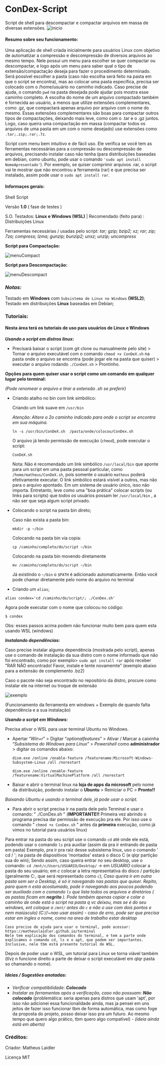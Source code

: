 # ConDex-Script

Script de shell para descompactar e compactar arquivos em massa de diversas extensões.
![inicio](https://user-images.githubusercontent.com/76860503/114484526-c7ae4a80-9be0-11eb-9eea-ff1ea234e1af.png)

#### Resumo sobre seu funcionamento:

 Uma aplicação de shell criada inicialmente para usuários Linux com objetivo de automatizar a compressão e descompressão de diversos arquivos ao mesmo tempo.
Nele possui um menu para escolher se quer compactar ou descompactar, e logo após um menu para saber qual o tipo de extensão/compactação deseja para fazer o procedimento determinado. Será possível escolher a pasta (caso não escolha será feito na pasta em que o script se encontra), mas ao colocar uma pasta específica,  precisa ser colocado com o /home/usuário no caminho indicado. Caso precise de ajuda, o comando `pwd` na pasta desejada pode ajudar pois mostra esse caminho completo. A escolha do nome de um arquivo compactado também é fornecida ao usuário, a menos que utilize extensões complementares, como .gz, que compactará apenas arquivo por arquivo com o nome do mesmo. Essas extensões complementares são boas para compactar outros tipos de compactações, deixando mais leve, como com o .tar e o .gz juntos. Logo, caso queira uma compactação em massa (compactar todos os arquivos de uma pasta em um com o nome desejado) use extensões como `.tar;.zip;.rar;.7z`.

 Script com menu bem intuitivo e de fácil uso. Ele verifica se você tem as ferramentas necessárias para a compressão ou descompressão de arquivos, precisando instalar caso não tenha (para distribuições baseadas em debian, como ubuntu, pode usar o comando `'sudo apt install NomeApresentado'`). Por exemplo, se quiser comprimir arquivos .rar, o script vai te mostrar que não encontrou a ferramenta (rar)  e que precisa ser instalado, assim pode usar o `sudo apt install rar`.

#### Informaçes gerais:

Shell Script

Versão **1.0**  ( fase de testes )

S.O. Testados: **Linux e Windows (WSL)** |  Recomendado (feito para) : Distribuições Linux

Ferramentas necessárias / usadas pelo script: *tar; gzip; bzip2; xz; rar; zip; 7za; compress; lzma; gunzip; bunzip2; unxz; unzip; uncompress* 

**Script para Compactação:**

 ![menuCompact](https://user-images.githubusercontent.com/76860503/114485082-b9acf980-9be1-11eb-87e2-4d7065fa866d.png)

**Script para Descompactação:**

 ![menuDescompact](https://user-images.githubusercontent.com/76860503/114485292-098bc080-9be2-11eb-9e52-6e7aaaf057a0.png)

### *Notas:*

Testado em **Windows** com `Subsistema de Linux no Windows` **(WSL2)**;
Testado em distribuições **Linux** baseadas em Debian; 



###  Tutoriais:

#### Nesta área terá os tutoriais de uso para usuários de Linux e Windows



***Usando o script em distros linux:***

- Precisará baixar o script (com git clone ou manualmente pelo site) > Tornar o arquivo executável com o comando `chmod +x ConDeX.sh` na pasta onde o arquivo se encontra (pode jogar ele na pasta que quiser) > executar o arquivo rodando `./ConDeX.sh` > Prontinho.

**Opções para quem quiser usar o script como um comando em qualquer lugar pelo terminal:**

*(Pode renomear o arquivo e tirar a extensão .sh se preferir)*

- Criando atalho no bin com link simbólico:

  Criando um link suave em `/usr/bin`

  *Atenção: Altere o 2o caminho indicado para onde o script se encontra em sua máquina.*

  ```bsh
  ln -s /usr/bin/ConDeX.sh  /pasta/onde/colocou/ConDex.sh
  ```

  O arquivo já tendo permissão de execução (`chmod`), pode executar o script:

  ```bsh
  ConDeX.sh
  ```

  Nota: Não é recomendado um link simbólico `/usr/local/bin` que aponte para um script em uma pasta pessoal particular, como `/home/matheus/ConDeX.sh`, pois somente o usuário `matheus` poderá efetivamente executar. O link simbólico estará visível a outros, mas não para o arquivo apontado. Em um sistema de usuário único, isso não importa. Entretanto, leve como uma "boa prática" colocar scripts (ou links para scripts) que *todos os* usuários possam ler `/usr/local/bin` , a não ser que seja algum script privado.

- Colocando o script  na pasta bin direto;

  Caso não exista a pasta bin:

  ```bsh
  mkdir -p ~/bin
  ```

  Colocando na pasta bin via copia:

  ```
  cp /caminho/completo/do/script ~/bin
  ```

  Colocando na pasta bin movendo diretamente

  ```
  mv /caminho/completo/do/script ~/bin
  ```

  Já existindo o `~/bin` o `$PATH` é adicionado automaticamente. Então você pode chamar diretamente pelo nome do arquivo no terminal

-  Criando um `alias`;

  ```bsh
  alias condex='cd /caminho/do/script/; ./ConDex.sh'
  ```

  Agora pode executar com o nome que colocou no código:

  ```bsh
  $ condex
  ```
   Obs: esses passos acima podem não funcionar muito bem para quem esta usando WSL (windows)
 
  ***Instalando dependências:***
  
 Caso precise instalar alguma dependência (mostrada pelo script), apenas use o comando de instalação da sua distro com o nome informado que não foi encontrado, como por exemplo> `sudo apt install rar` após receber "RAR NÃO encontrado! Favor, instale e tente novamemte" (exemplo abaixo para a extensão de complemento .bz2)

Caso o pacote não seja encontrado no repositório da distro, procure como instalar ele na internet ou troque de extensão  
 
  ![exemplo](https://user-images.githubusercontent.com/76860503/114658204-d15ead80-9cc7-11eb-9a04-e2494fc6712b.png)

 (Funcionamento da ferramenta em windows + Exemplo de quando falta dependência e a sua instalação)


  
  
 
  ***Usando o script em Windows:***

Precisa ativar o WSL para usar terminal Ubuntu no Windows.

 - Apertar “*Win+r*”  >  Digitar “*optionalfeatures*”  >  Ativar / Marcar a caixinha “*Subsistema do Windows para Linux*”  >  *Powershell* como **administrador**  > digitar os comandos abaixo:

   ```
   dism.exe /online /enable-feature /featurename:Microsoft-Windows-Subsystem-Linux /all /norestart
   ```

   ```
   dism.exe /online /enable-feature /featurename:VirtualMachinePlatform /all /norestart
   ```

 - Baixar e abrir o terminal linux na **loja de apps da microsoft** pelo nome da distribuição, podendo instalar o **Ubuntu** >  Reiniciar o PC > **Pronto!!**

*Baixando Ubuntu e usando o terminal dele, já pode usar o script.*

- Para abrir o script precisa ir na pasta dele pelo Terminal e usar o comando: " ./ConDex.sh  " (**IMPORTANTE!!** Primeira vez abrindo o programa precisa dar permissão de execução pra ele. Por isso use o comando " `chmod +x ConDex.sh` " antes da **primeira** execução, como já vimos no tutorial para usuários linux)

Para entrar na pasta do seu script use o comando `cd` até onde ele está, podendo usar o comando `ls` pra auxiliar (assim da pra ir entrando de pasta em pasta)
Exemplo, pra ir pra raiz desse subsistema linux, uso o comando ' cd / '; na pasta de dispositivos 'montados' estará o disco C (e qlqr partição sua do win);
  Sendo assim, caso queira entrar no seu desktop, use o comando:
`cd /mnt/c/Users/USUARIO/Desktop/` -> em *USUARIO* colocar a pasta do seu usuário; em *c* colocar a letra representativa do disco / partição (geralmente C:, que será representado como `c`); 
 *Caso queira ir em outra pasta sem ser o Desktop, é só ir navegando nas pastas que quiser. Repito, para quem n esta acostumado, pode ir navegando aos poucos podendo ser auxiliado com o comando `ls` que lista todos os arquivos e diretórios ( as pastas ficam em **negrito** ). Pode também apenas copiar e colar o caminho de onde está o script na pasta q vc deixou, mas se é do seu windows, ent coloque o `/mnt/` antes do `c` e não o use com dois pontos e nem maiúsculo) (C://~nao usar assim) - caso de erro, pode ser que precisa estar em ingles o nome, como na area de trabalho estar desktop*

```
Caso precise de ajuda para usar o terminal, pode acessar: https://matheuslaidler.github.io/terminal
Nele tem explicação dos comandos do terminal, e tem a parte onde explicamos o comando cd, ls e o apt, que podem ser importantes.
Inclusive, nele tbm está presente tutorial de WSL.
```
 Depois de poder usar o WSL, um tutorial para Linux se torna viável também  (tlvz n funcione direito a parte de deixar o script executável em qlqr pasta so chamando o nome).

##### Ideias / Sugestões anotadas:
 
 - _Verificar compatibilidade_: **_Colocado_**
 - _Instalar as ferramentas após a verificação, caso não possuam_: **_Não colocado_** (problemática: seria apenas para distros que usam 'apt', por isso não adicionei essa funcionalidade ainda, mas ja pensei em uns jeitos de fazer isso funcionar tbm de forma automática, mas como foge da proposta do projeto, posso deixar isso pra um futuro. Ao mesmo tempo que quero algo prático, tbm quero algo compatível) - *(ideia ainda está em aberto)*

### Créditos:

Criador: Matheus Laidler

Licença MIT
